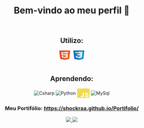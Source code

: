 <h1 align="center">Bem-vindo ao meu perfil 🌙</h1>

<div align="center">
 <div align="center">
  <br>
  <div>
   <h2>Utilizo:</h2>
   <img align="center" alt="HTML" height="30" width="40" src="https://raw.githubusercontent.com/devicons/devicon/master/icons/html5/html5-original.svg">
   <img align="center" alt="CSS" height="30" width="40" src="https://raw.githubusercontent.com/devicons/devicon/master/icons/css3/css3-original.svg">
  </div>

  <div><br>
   <h2>Aprendendo:</h2>
   <img align="center" alt="Csharp" height="35" width="45" src="https://cdn.jsdelivr.net/gh/devicons/devicon/icons/csharp/csharp-original.svg">
    <img align="center" alt="Python" height="40" width="50" src="https://cdn.jsdelivr.net/gh/devicons/devicon/icons/python/python-original.svg">
   <img align="center" alt="JavaScript" height="30" width="40" src="https://raw.githubusercontent.com/devicons/devicon/master/icons/javascript/javascript-plain.svg">
   <img align="center" alt="MySql" height="30" width="40" src="https://cdn.jsdelivr.net/gh/devicons/devicon/icons/mysql/mysql-original.svg">
<br>
<h3>Meu Portifólio: <a href="https://shockraa.github.io/Portifolio/">https://shockraa.github.io/Portifolio/</a></h3>

  </div>
 </div>

</div>


<div align="center">
 <a href="https://github.com/Shockraa">
 <img height="184em" src="https://github-readme-stats.vercel.app/api?username=Shockraa&show_icons=true&theme=tokyonight&include_all_commits=true&count_private=true">
 <img height="184em" src="https://github-readme-stats.vercel.app/api/top-langs/?username=Shockraa&layout=compact&langs_count=6&theme=tokyonight">
</div>


